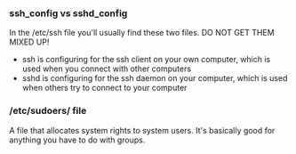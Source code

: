 ### ssh_config vs sshd_config
In the /etc/ssh file you'll usually find these two files. DO NOT GET THEM MIXED UP!
   - ssh is configuring for the ssh client on your own computer, which is used when you connect with other computers
   - sshd is configuring for the ssh daemon on your computer, which is used when others try to connect to your computer

### /etc/sudoers/ file
A file that allocates system rights to system users. It's basically good for anything you have to do with groups.
